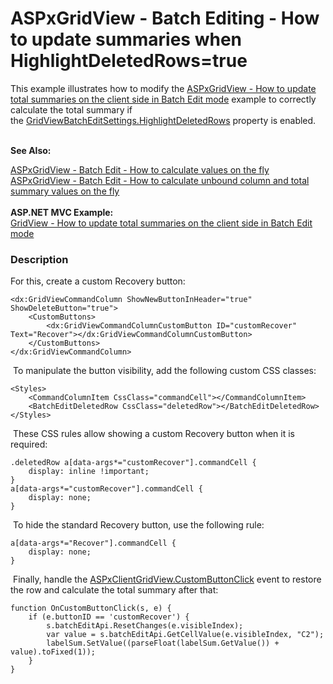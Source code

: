 # ASPxGridView - Batch Editing - How to update summaries when HighlightDeletedRows=true


<p>This example illustrates how to modify the <a href="https://www.devexpress.com/Support/Center/p/T114923">ASPxGridView - How to update total summaries on the client side in Batch Edit mode</a> example to correctly calculate the total summary if the <a href="https://documentation.devexpress.com/#AspNet/DevExpressWebGridViewBatchEditSettings_HighlightDeletedRowstopic">GridViewBatchEditSettings.HighlightDeletedRows</a> property is enabled. <br><br></p>
<p><strong>See Also:</strong></p>
<p><a href="https://www.devexpress.com/Support/Center/p/T114539">ASPxGridView - Batch Edit - How to calculate values on the fly</a> <br><a href="https://www.devexpress.com/Support/Center/p/T116925">ASPxGridView - Batch Edit - How to calculate unbound column and total summary values on the fly</a> <br><br><strong>ASP.NET MVC Example:</strong><br><a href="https://www.devexpress.com/Support/Center/p/T137186">GridView - How to update total summaries on the client side in Batch Edit mode</a></p>


<h3>Description</h3>

<p>For this,&nbsp;create a custom Recovery button:</p>
<code lang="aspx">&lt;dx:GridViewCommandColumn ShowNewButtonInHeader="true" ShowDeleteButton="true"&gt;
    &lt;CustomButtons&gt;
        &lt;dx:GridViewCommandColumnCustomButton ID="customRecover" Text="Recover"&gt;&lt;/dx:GridViewCommandColumnCustomButton&gt;
    &lt;/CustomButtons&gt;
&lt;/dx:GridViewCommandColumn&gt;
</code>
<p>&nbsp;To manipulate the button visibility, add the following custom CSS classes:</p>
<code lang="aspx">&lt;Styles&gt;
    &lt;CommandColumnItem CssClass="commandCell"&gt;&lt;/CommandColumnItem&gt;
    &lt;BatchEditDeletedRow CssClass="deletedRow"&gt;&lt;/BatchEditDeletedRow&gt;
&lt;/Styles&gt;
</code>
<p>&nbsp;These CSS rules allow showing a custom Recovery button when it is required:</p>
<code lang="css">.deletedRow a[data-args*="customRecover"].commandCell {
    display: inline !important;
}
a[data-args*="customRecover"].commandCell {
    display: none;
}
</code>
<p>&nbsp;To hide the standard Recovery button, use the following rule:</p>
<code lang="css">a[data-args*="Recover"].commandCell {
    display: none;
}
</code>
<p>&nbsp;Finally, handle the&nbsp;<a href="https://documentation.devexpress.com/#AspNet/DevExpressWebScriptsASPxClientGridView_CustomButtonClicktopic">ASPxClientGridView.CustomButtonClick</a>&nbsp;event to restore the row and calculate the total summary after that:&nbsp;</p>
<code lang="js">function OnCustomButtonClick(s, e) {
    if (e.buttonID == 'customRecover') {
        s.batchEditApi.ResetChanges(e.visibleIndex);
        var value = s.batchEditApi.GetCellValue(e.visibleIndex, "C2");
        labelSum.SetValue((parseFloat(labelSum.GetValue()) + value).toFixed(1));
    }
}
</code>
<p>&nbsp;</p>

<br/>


